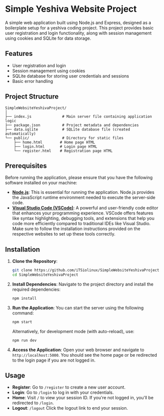 # Simple Yeshiva Website Project

A simple web application built using Node.js and Express, designed as a boilerplate setup for a yeshiva coding project. This project provides basic user registration and login functionality, along with session management using cookies and SQLite for data storage.

## Features

- User registration and login
- Session management using cookies
- SQLite database for storing user credentials and sessions
- Basic error handling

## Project Structure

```
SimpleWebsiteYeshivaProject/
│
├── index.js              # Main server file containing application logic
├── package.json          # Project metadata and dependencies
├── data.sqlite           # SQLite database file (created automatically)
└── public/               # Directory for static files
    ├── home.html        # Home page HTML
    ├── login.html       # Login page HTML
    └── register.html    # Registration page HTML
```

## Prerequisites

Before running the application, please ensure that you have the following software installed on your machine:

* <b>[Node.js](https://nodejs.org/en/download/package-manager)</b>: This is essential for running the application. Node.js provides the JavaScript runtime environment needed to execute the server-side code.
* <b>[Visual Studio Code (VSCode)](https://code.visualstudio.com/Download)</b>: A powerful and user-friendly code editor that enhances your programming experience. VSCode offers features like syntax highlighting, debugging tools, and extensions that help you code more efficiently compared to traditional IDEs like Visual Studio.
Make sure to follow the installation instructions provided on the respective websites to set up these tools correctly.

## Installation

1. **Clone the Repository**:
   ```bash
   git clone https://github.com/iTSiolinux/SimpleWebsiteYeshivaProject.git
   cd SimpleWebsiteYeshivaProject
   ```

2. **Install Dependencies**:
   Navigate to the project directory and install the required dependencies:
   ```bash
   npm install
   ```

3. **Run the Application**:
   You can start the server using the following command:
   ```bash
   npm start
   ```
   Alternatively, for development mode (with auto-reload), use:
   ```bash
   npm run dev
   ```

4. **Access the Application**:
   Open your web browser and navigate to `http://localhost:5000`. You should see the home page or be redirected to the login page if you are not logged in.

## Usage

* **Register**: Go to `/register` to create a new user account.
* **Login**: Go to `/login` to log in with your credentials.
* **Home**: Visit `/` to view your session ID. If you're not logged in, you'll be redirected to `/login`.
* **Logout**: `/logout` Click the logout link to end your session.